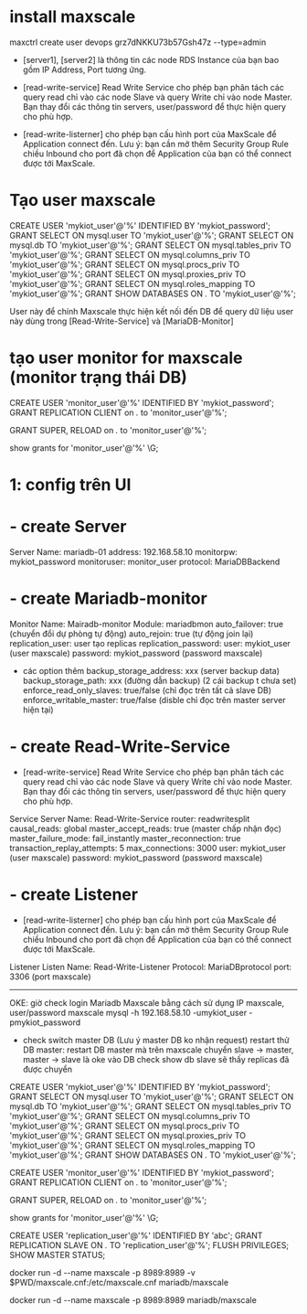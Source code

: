 # install maxscale


maxctrl create user devops grz7dNKKU73b57Gsh47z --type=admin

- [server1], [server2] là thông tin các node RDS Instance của bạn bao gồm IP Address, Port tương ứng.

- [read-write-service] Read Write Service cho phép bạn phân tách các query read chỉ vào các node Slave và query Write chỉ vào node Master. Bạn thay đổi các thông tin servers, user/password để thực hiện query cho phù hợp.

- [read-write-listerner] cho phép bạn cấu hình port của MaxScale để Application connect đến. Lưu ý: bạn cần mở thêm Security Group Rule chiều Inbound cho port đã chọn để Application của bạn có thể connect được tới MaxScale.

# Tạo user maxscale
CREATE USER 'mykiot_user'@'%' IDENTIFIED BY 'mykiot_password';
GRANT SELECT ON mysql.user TO 'mykiot_user'@'%';
GRANT SELECT ON mysql.db TO 'mykiot_user'@'%';
GRANT SELECT ON mysql.tables_priv TO 'mykiot_user'@'%';
GRANT SELECT ON mysql.columns_priv TO 'mykiot_user'@'%';
GRANT SELECT ON mysql.procs_priv TO 'mykiot_user'@'%';
GRANT SELECT ON mysql.proxies_priv TO 'mykiot_user'@'%';
GRANT SELECT ON mysql.roles_mapping TO 'mykiot_user'@'%';
GRANT SHOW DATABASES ON *.* TO 'mykiot_user'@'%';

User này để chính Maxscale thực hiện kết nối đến DB để query dữ liệu
user này dùng trong [Read-Write-Service] và [MariaDB-Monitor]

# tạo user monitor for maxscale (monitor trạng thái DB)
CREATE USER 'monitor_user'@'%' IDENTIFIED BY 'mykiot_password';
GRANT REPLICATION CLIENT on *.* to 'monitor_user'@'%';

GRANT SUPER, RELOAD on *.* to 'monitor_user'@'%';

show grants for 'monitor_user'@'%' \G;


# 1: config trên UI
# - create Server
Server Name:  mariadb-01
address:  192.168.58.10
monitorpw: mykiot_password
monitoruser: monitor_user
protocol: MariaDBBackend

# - create Mariadb-monitor
Monitor Name: Mairadb-monitor
Module: mariadbmon
auto_failover: true  (chuyển đổi dự phòng tự động)
auto_rejoin: true   (tự động join lại)
replication_user: user tạo replicas
replication_password: 
user: mykiot_user    (user maxscale)
password: mykiot_password   (password maxscale)

- các option thêm
backup_storage_address: xxx  (server backup data)
backup_storage_path: xxx (đường dẫn backup)  (2 cái backup t chưa set)
enforce_read_only_slaves: true/false  (chỉ đọc trên tất cả slave DB)
enforce_writable_master:  true/false  (disble chỉ đọc trên master server hiện tại)

# - create Read-Write-Service
- [read-write-service] Read Write Service cho phép bạn phân tách các query read chỉ vào các node Slave và query Write chỉ vào node Master. Bạn thay đổi các thông tin servers, user/password để thực hiện query cho phù hợp.

Service
Server Name: Read-Write-Service
router: readwritesplit
causal_reads: global
master_accept_reads: true  (master chấp nhận đọc)
master_failure_mode: fail_instantly
master_reconnection: true
transaction_replay_attempts: 5
max_connections: 3000
user: mykiot_user    (user maxscale)
password: mykiot_password   (password maxscale)

# - create Listener
- [read-write-listerner] cho phép bạn cấu hình port của MaxScale để Application connect đến. Lưu ý: bạn cần mở thêm Security Group Rule chiều Inbound cho port đã chọn để Application của bạn có thể connect được tới MaxScale.

Listener
Listen Name: Read-Write-Listener
Protocol: MariaDBprotocol
port: 3306   (port maxscale)

---
OKE: giờ check login Mariadb Maxscale bằng cách sử dụng IP maxscale, user/password maxscale
mysql -h 192.168.58.10 -umykiot_user -pmykiot_password
- check switch master DB (Lưu ý master DB ko nhận request)
restart thử DB master: restart DB master mà trên maxscale chuyển slave -> master, master -> slave là oke
vào DB check show db slave sẽ thấy replicas đã được chuyển








CREATE USER 'mykiot_user'@'%' IDENTIFIED BY 'mykiot_password';
GRANT SELECT ON mysql.user TO 'mykiot_user'@'%';
GRANT SELECT ON mysql.db TO 'mykiot_user'@'%';
GRANT SELECT ON mysql.tables_priv TO 'mykiot_user'@'%';
GRANT SELECT ON mysql.columns_priv TO 'mykiot_user'@'%';
GRANT SELECT ON mysql.procs_priv TO 'mykiot_user'@'%';
GRANT SELECT ON mysql.proxies_priv TO 'mykiot_user'@'%';
GRANT SELECT ON mysql.roles_mapping TO 'mykiot_user'@'%';
GRANT SHOW DATABASES ON *.* TO 'mykiot_user'@'%';

CREATE USER 'monitor_user'@'%' IDENTIFIED BY 'mykiot_password';
GRANT REPLICATION CLIENT on *.* to 'monitor_user'@'%';

GRANT SUPER, RELOAD on *.* to 'monitor_user'@'%';

show grants for 'monitor_user'@'%' \G;



CREATE USER 'replication_user'@'%' IDENTIFIED BY 'abc';
GRANT REPLICATION SLAVE ON *.* TO 'replication_user'@'%';
FLUSH PRIVILEGES;
SHOW MASTER STATUS;



docker run -d  --name maxscale    -p 8989:8989  -v $PWD/maxscale.cnf:/etc/maxscale.cnf  mariadb/maxscale

docker run -d  --name maxscale    -p 8989:8989    mariadb/maxscale